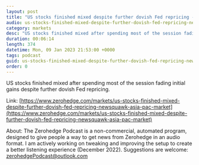 ```yaml
---
layout: post
title: "US stocks finished mixed despite further dovish Fed repricing - Newsquawk Asia-Pac Market Open"
audio: us-stocks-finished-mixed-despite-further-dovish-fed-repricing-newsquawk-asia-pac-market-0
category: markets
desc: "US stocks finished mixed after spending most of the session fading initial gains despite further dovish Fed repricing."
duration: 00:06:14
length: 374
datetime: Mon, 09 Jan 2023 21:53:00 +0000
tags: podcast
guid: us-stocks-finished-mixed-despite-further-dovish-fed-repricing-newsquawk-asia-pac-market-0
order: 0
---
```

US stocks finished mixed after spending most of the session fading initial gains despite further dovish Fed repricing.

Link: [https://www.zerohedge.com/markets/us-stocks-finished-mixed-despite-further-dovish-fed-repricing-newsquawk-asia-pac-market](https://www.zerohedge.com/markets/us-stocks-finished-mixed-despite-further-dovish-fed-repricing-newsquawk-asia-pac-market)

About: The Zerohedge Podcast is a non-commercial, automated program, designed to give people a way to get news from Zerohedge in an audio format.  I am actively working on tweaking and improving the setup to create a better listening experience (December 2022).  Suggestions are welcome: [zerohedgePodcast@outlook.com](mailto:zerohedgePodcast@outlook.com)